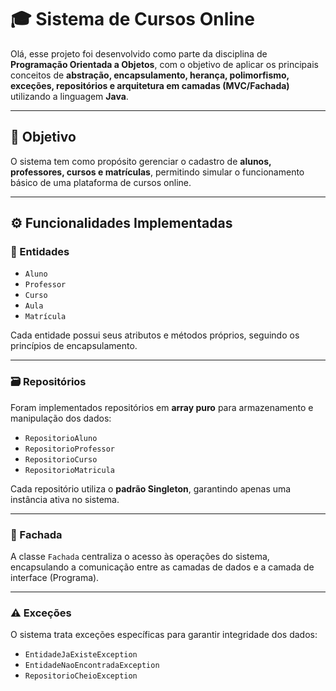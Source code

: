 # 🎓 Sistema de Cursos Online

Olá, esse projeto foi desenvolvido como parte da disciplina de **Programação Orientada a Objetos**, com o objetivo de aplicar os principais conceitos de **abstração, encapsulamento, herança, polimorfismo, exceções, repositórios e arquitetura em camadas (MVC/Fachada)** utilizando a linguagem **Java**.

---

## 🧠 Objetivo

O sistema tem como propósito gerenciar o cadastro de **alunos, professores, cursos e matrículas**, permitindo simular o funcionamento básico de uma plataforma de cursos online.

---

## ⚙️ Funcionalidades Implementadas

### 🧩 Entidades
- `Aluno`
- `Professor`
- `Curso`
- `Aula`
- `Matrícula`

Cada entidade possui seus atributos e métodos próprios, seguindo os princípios de encapsulamento.

---

### 🗃️ Repositórios
Foram implementados repositórios em **array puro** para armazenamento e manipulação dos dados:
- `RepositorioAluno`
- `RepositorioProfessor`
- `RepositorioCurso`
- `RepositorioMatricula`

Cada repositório utiliza o **padrão Singleton**, garantindo apenas uma instância ativa no sistema.

---

### 🧰 Fachada
A classe `Fachada` centraliza o acesso às operações do sistema, encapsulando a comunicação entre as camadas de dados e a camada de interface (Programa).

---

### ⚠️ Exceções
O sistema trata exceções específicas para garantir integridade dos dados:
- `EntidadeJaExisteException`
- `EntidadeNaoEncontradaException`
- `RepositorioCheioException`
